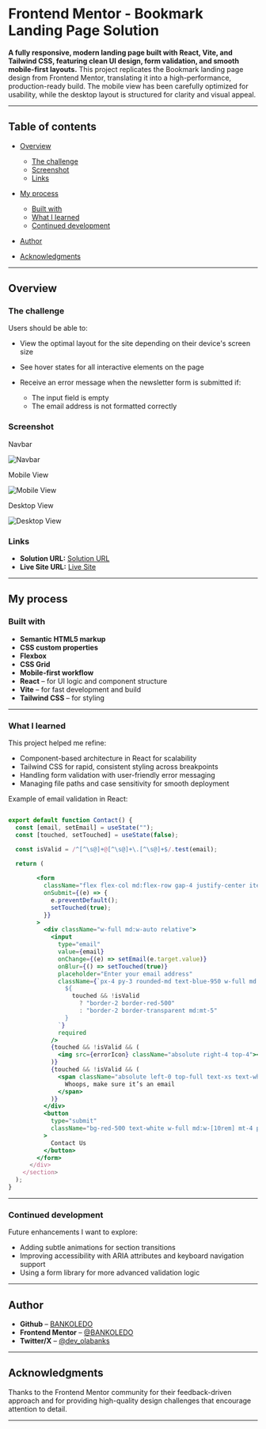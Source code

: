 # Frontend Mentor - Bookmark Landing Page Solution

**A fully responsive, modern landing page built with React, Vite, and Tailwind CSS, featuring clean UI design, form validation, and smooth mobile-first layouts.**
This project replicates the Bookmark landing page design from Frontend Mentor, translating it into a high-performance, production-ready build. The mobile view has been carefully optimized for usability, while the desktop layout is structured for clarity and visual appeal.

---

## Table of contents

* [Overview](#overview)

  * [The challenge](#the-challenge)
  * [Screenshot](#screenshot)
  * [Links](#links)
* [My process](#my-process)

  * [Built with](#built-with)
  * [What I learned](#what-i-learned)
  * [Continued development](#continued-development)
* [Author](#author)
* [Acknowledgments](#acknowledgments)

---

## Overview

### The challenge

Users should be able to:

* View the optimal layout for the site depending on their device's screen size
* See hover states for all interactive elements on the page
* Receive an error message when the newsletter form is submitted if:

  * The input field is empty
  * The email address is not formatted correctly

### Screenshot

Navbar

![Navbar](./screenshots/Navbar.png)

Mobile View

![Mobile View](./screenshots/mobile_view.png)

Desktop View

![Desktop View](./screenshots/desktop_view.png)

### Links

* **Solution URL:** [Solution URL](https://github.com/BANKOLEDO/bookmark-landing-page)
* **Live Site URL:** [Live Site](https://bookmark-landing-page-ola.vercel.app/)

---

## My process

### Built with

* **Semantic HTML5 markup**
* **CSS custom properties**
* **Flexbox**
* **CSS Grid**
* **Mobile-first workflow**
* **React** – for UI logic and component structure
* **Vite** – for fast development and build
* **Tailwind CSS** – for styling

---

### What I learned

This project helped me refine:

* Component-based architecture in React for scalability
* Tailwind CSS for rapid, consistent styling across breakpoints
* Handling form validation with user-friendly error messaging
* Managing file paths and case sensitivity for smooth deployment

Example of email validation in React:

```jsx

export default function Contact() {
  const [email, setEmail] = useState("");
  const [touched, setTouched] = useState(false);

  const isValid = /^[^\s@]+@[^\s@]+\.[^\s@]+$/.test(email);

  return (
    
        <form
          className="flex flex-col md:flex-row gap-4 justify-center items-center mt-6"
          onSubmit={(e) => {
            e.preventDefault();
            setTouched(true);
          }}
        >
          <div className="w-full md:w-auto relative">
            <input
              type="email"
              value={email}
              onChange={(e) => setEmail(e.target.value)}
              onBlur={() => setTouched(true)}
              placeholder="Enter your email address"
              className={`px-4 py-3 rounded-md text-blue-950 w-full md:w-[20rem] focus:outline-none transition-all
                ${
                  touched && !isValid
                    ? "border-2 border-red-500"
                    : "border-2 border-transparent md:mt-5"
                }
              `}
              required
            />
            {touched && !isValid && (
              <img src={errorIcon} className="absolute right-4 top-4"></img>
            )}
            {touched && !isValid && (
              <span className="absolute left-0 top-full text-xs text-white text-left bg-red-500 w-full px-2 py-[0.15rem] rounded-b-md shadow">
                Whoops, make sure it’s an email
              </span>
            )}
          </div>
          <button
            type="submit"
            className="bg-red-500 text-white w-full md:w-[10rem] mt-4 px-6 py-3 rounded-md font-medium shadow hover:bg-red-600 transition"
          >
            Contact Us
          </button>
        </form>
      </div>
    </section>
  );
}
```

---

### Continued development

Future enhancements I want to explore:

* Adding subtle animations for section transitions
* Improving accessibility with ARIA attributes and keyboard navigation support
* Using a form library for more advanced validation logic

---

## Author

* **Github** – [BANKOLEDO](https://github.com/BANKOLEDO)
* **Frontend Mentor** – [@BANKOLEDO](https://www.frontendmentor.io/profile/BANKOLEDO)
* **Twitter/X** – [@dev_olabanks](https://www.twitter.com/dev_olabanks)

---

## Acknowledgments

Thanks to the Frontend Mentor community for their feedback-driven approach and for providing high-quality design challenges that encourage attention to detail.

---
